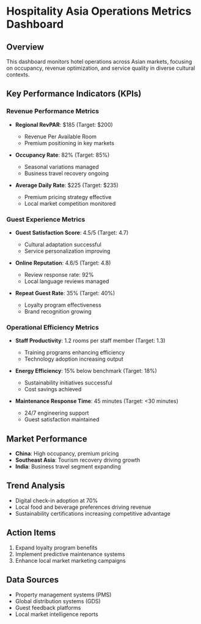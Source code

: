 # Hospitality Asia Operations Metrics Dashboard

## Overview
This dashboard monitors hotel operations across Asian markets, focusing on occupancy, revenue optimization, and service quality in diverse cultural contexts.

## Key Performance Indicators (KPIs)

### Revenue Performance Metrics
- **Regional RevPAR**: $185 (Target: $200)
  - Revenue Per Available Room
  - Premium positioning in key markets

- **Occupancy Rate**: 82% (Target: 85%)
  - Seasonal variations managed
  - Business travel recovery ongoing

- **Average Daily Rate**: $225 (Target: $235)
  - Premium pricing strategy effective
  - Local market competition monitored

### Guest Experience Metrics
- **Guest Satisfaction Score**: 4.5/5 (Target: 4.7)
  - Cultural adaptation successful
  - Service personalization improving

- **Online Reputation**: 4.6/5 (Target: 4.8)
  - Review response rate: 92%
  - Local language reviews managed

- **Repeat Guest Rate**: 35% (Target: 40%)
  - Loyalty program effectiveness
  - Brand recognition growing

### Operational Efficiency Metrics
- **Staff Productivity**: 1.2 rooms per staff member (Target: 1.3)
  - Training programs enhancing efficiency
  - Technology adoption increasing output

- **Energy Efficiency**: 15% below benchmark (Target: 18%)
  - Sustainability initiatives successful
  - Cost savings achieved

- **Maintenance Response Time**: 45 minutes (Target: <30 minutes)
  - 24/7 engineering support
  - Guest satisfaction maintained

## Market Performance
- **China**: High occupancy, premium pricing
- **Southeast Asia**: Tourism recovery driving growth
- **India**: Business travel segment expanding

## Trend Analysis
- Digital check-in adoption at 70%
- Local food and beverage preferences driving revenue
- Sustainability certifications increasing competitive advantage

## Action Items
1. Expand loyalty program benefits
2. Implement predictive maintenance systems
3. Enhance local market marketing campaigns

## Data Sources
- Property management systems (PMS)
- Global distribution systems (GDS)
- Guest feedback platforms
- Local market intelligence reports